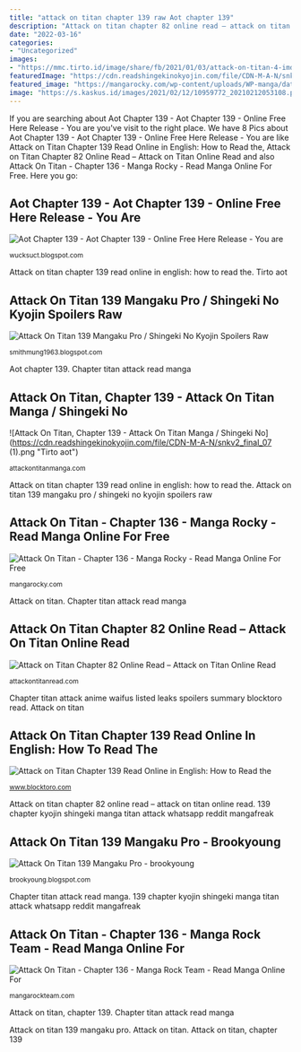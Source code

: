 ```yaml
---
title: "attack on titan chapter 139 raw Aot chapter 139"
description: "Attack on titan chapter 82 online read – attack on titan online read"
date: "2022-03-16"
categories:
- "Uncategorized"
images:
- "https://mmc.tirto.id/image/share/fb/2021/01/03/attack-on-titan-4-imdb.jpg"
featuredImage: "https://cdn.readshingekinokyojin.com/file/CDN-M-A-N/snkv2_final_07 (1).png"
featured_image: "https://mangarocky.com/wp-content/uploads/WP-manga/data/1947/6943fc49eeb4a30bf866e37e21a72469/25.jpg"
image: "https://s.kaskus.id/images/2021/02/12/10959772_20210212053108.png"
---
```


If you are searching about Aot Chapter 139 - Aot Chapter 139 - Online Free Here Release - You are you've visit to the right place. We have 8 Pics about Aot Chapter 139 - Aot Chapter 139 - Online Free Here Release - You are like Attack on Titan Chapter 139 Read Online in English: How to Read the, Attack on Titan Chapter 82 Online Read – Attack on Titan Online Read and also Attack On Titan - Chapter 136 - Manga Rocky - Read Manga Online For Free. Here you go:

## Aot Chapter 139 - Aot Chapter 139 - Online Free Here Release - You Are

![Aot Chapter 139 - Aot Chapter 139 - Online Free Here Release - You are](https://mmc.tirto.id/image/share/fb/2021/01/03/attack-on-titan-4-imdb.jpg "Mangaku shingeki kyojin")

<small>wucksuct.blogspot.com</small>

Attack on titan chapter 139 read online in english: how to read the. Tirto aot

## Attack On Titan 139 Mangaku Pro / Shingeki No Kyojin Spoilers Raw

![Attack On Titan 139 Mangaku Pro / Shingeki No Kyojin Spoilers Raw](https://i.ibb.co/p187tjV/13.png "Attack on titan")

<small>smithmung1963.blogspot.com</small>

Aot chapter 139. Chapter titan attack read manga

## Attack On Titan, Chapter 139 - Attack On Titan Manga / Shingeki No

![Attack On Titan, Chapter 139 - Attack On Titan Manga / Shingeki No](https://cdn.readshingekinokyojin.com/file/CDN-M-A-N/snkv2_final_07 (1).png "Tirto aot")

<small>attackontitanmanga.com</small>

Attack on titan chapter 139 read online in english: how to read the. Attack on titan 139 mangaku pro / shingeki no kyojin spoilers raw

## Attack On Titan - Chapter 136 - Manga Rocky - Read Manga Online For Free

![Attack On Titan - Chapter 136 - Manga Rocky - Read Manga Online For Free](https://mangarocky.com/wp-content/uploads/WP-manga/data/1947/6943fc49eeb4a30bf866e37e21a72469/25.jpg "Mangaku shingeki kyojin")

<small>mangarocky.com</small>

Attack on titan. Chapter titan attack read manga

## Attack On Titan Chapter 82 Online Read – Attack On Titan Online Read

![Attack on Titan Chapter 82 Online Read – Attack on Titan Online Read](https://read.mangadad.com/Mangadad/attack-on-titan/chapter-82/30.jpg "Aot chapter 139")

<small>attackontitanread.com</small>

Chapter titan attack anime waifus listed leaks spoilers summary blocktoro read. Attack on titan

## Attack On Titan Chapter 139 Read Online In English: How To Read The

![Attack on Titan Chapter 139 Read Online in English: How to Read the](https://cdn.blocktoro.com/wp-content/uploads/2021/04/Attack-on-Titan-Chapter-139-Spoilers-Leaks-and-Summary.jpeg "Attack on titan chapter 139 read online in english: how to read the")

<small>www.blocktoro.com</small>

Attack on titan chapter 82 online read – attack on titan online read. 139 chapter kyojin shingeki manga titan attack whatsapp reddit mangafreak

## Attack On Titan 139 Mangaku Pro - Brookyoung

![Attack On Titan 139 Mangaku Pro - brookyoung](https://s.kaskus.id/images/2021/02/12/10959772_20210212053108.png "Chapter titan attack anime waifus listed leaks spoilers summary blocktoro read")

<small>brookyoung.blogspot.com</small>

Chapter titan attack read manga. 139 chapter kyojin shingeki manga titan attack whatsapp reddit mangafreak

## Attack On Titan - Chapter 136 - Manga Rock Team - Read Manga Online For

![Attack On Titan - Chapter 136 - Manga Rock Team - Read Manga Online For](https://mangarockteam.com/wp-content/uploads/WP-manga/data/1921/6943fc49eeb4a30bf866e37e21a72469/29.jpg "Attack on titan")

<small>mangarockteam.com</small>

Attack on titan, chapter 139. Chapter titan attack read manga

Attack on titan 139 mangaku pro. Attack on titan. Attack on titan, chapter 139
